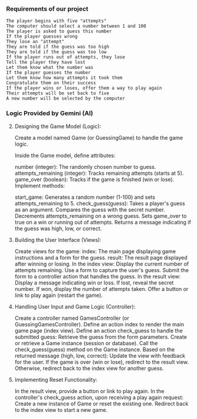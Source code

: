 ### Requirements of our project
    The player begins with five "attempts"
    The computer should select a number between 1 and 100
    The player is asked to guess this number
    If the player guesses wrong
    They lose an "attempt"
    They are told if the guess was too high
    They are told if the guess was too low
    If the player runs out of attempts, they lose
    Tell the player they have lost
    Let them know what the number was
    If the player guesses the number
    Let them know how many attempts it took them
    Congratulate them on their success
    If the player wins or loses, offer them a way to play again
    Their attempts will be set back to five
    A new number will be selected by the computer

### Logic Provided by Gemini (AI)
2.  Designing the Game Model (Logic):

    Create a model named Game (or GuessingGame) to handle the game logic.

    Inside the Game model, define attributes:

    number (integer): The randomly chosen number to guess.
    attempts_remaining (integer): Tracks remaining attempts (starts at 5).
    game_over (boolean): Tracks if the game is finished (win or lose).
    Implement methods:

    start_game: Generates a random number (1-100) and sets attempts_remaining to 5.
    check_guess(guess):
    Takes a player's guess as an argument.
    Compares the guess with the secret number.
    Decrements attempts_remaining on a wrong guess.
    Sets game_over to true on a win or running out of attempts.
    Returns a message indicating if the guess was high, low, or correct.
3. Building the User Interface (Views):

    Create views for the game:
    index: The main page displaying game instructions and a form for the guess.
    result: The result page displayed after winning or losing.
    In the index view:
    Display the current number of attempts remaining.
    Use a form to capture the user's guess.
    Submit the form to a controller action that handles the guess.
    In the result view:
    Display a message indicating win or loss.
    If lost, reveal the secret number.
    If won, display the number of attempts taken.
    Offer a button or link to play again (restart the game).
4.  Handling User Input and Game Logic (Controller):

    Create a controller named GamesController (or GuessingGamesController).
    Define an action index to render the main game page (index view).
    Define an action check_guess to handle the submitted guess:
    Retrieve the guess from the form parameters.
    Create or retrieve a Game instance (session or database).
    Call the check_guess(guess) method on the Game instance.
    Based on the returned message (high, low, correct):
    Update the view with feedback for the user.
    If the game is over (win or lose), redirect to the result view.
    Otherwise, redirect back to the index view for another guess.
5. Implementing Reset Functionality:

    In the result view, provide a button or link to play again.
    In the controller's check_guess action, upon receiving a play again request:
    Create a new instance of Game or reset the existing one.
    Redirect back to the index view to start a new game.
